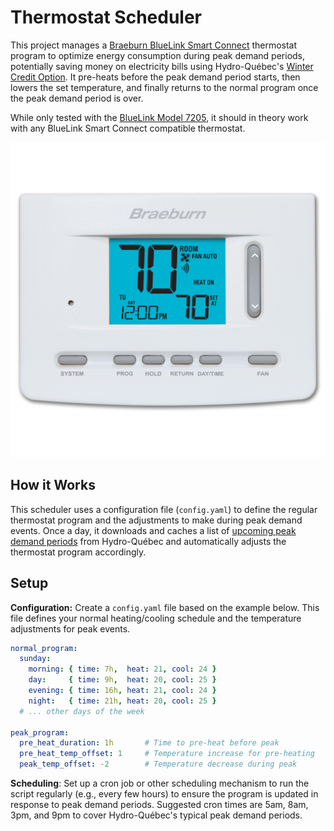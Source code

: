 # Thermostat Scheduler

This project manages a [Braeburn BlueLink Smart Connect](https://bluelinksmartconnect.com/) thermostat program to
optimize energy consumption during peak demand periods, potentially saving money on electricity bills using
Hydro-Québec's
[Winter Credit Option](https://www.hydroquebec.com/residential/customer-space/rates/winter-credit-option.html).
It pre-heats before the peak demand period starts, then lowers the set temperature, and finally returns to the normal
program once the peak demand period is over.

While only tested with the [BlueLink Model 7205](https://www.braeburnonline.com/products/thermostat/7205), it should
in theory work with any BlueLink Smart Connect compatible thermostat.

![Picture of my thermostat](thermostat.png)

## How it Works

This scheduler uses a configuration file (`config.yaml`) to define the regular thermostat program and the adjustments
to make during peak demand events. Once a day, it downloads and caches a list of
[upcoming peak demand periods](https://www.hydroquebec.com/documents-data/open-data/peak-demand-events/) from
Hydro-Québec and automatically adjusts the thermostat program accordingly.

## Setup

**Configuration:** Create a `config.yaml` file based on the example below. This file defines your normal heating/cooling
schedule and the temperature adjustments for peak events.

```yaml
normal_program:
  sunday:
    morning: { time: 7h,  heat: 21, cool: 24 }
    day:     { time: 9h,  heat: 20, cool: 25 }
    evening: { time: 16h, heat: 21, cool: 24 }
    night:   { time: 21h, heat: 20, cool: 25 }
  # ... other days of the week

peak_program:
  pre_heat_duration: 1h       # Time to pre-heat before peak
  pre_heat_temp_offset: 1     # Temperature increase for pre-heating
  peak_temp_offset: -2        # Temperature decrease during peak
```

**Scheduling**: Set up a cron job or other scheduling mechanism to run the script regularly (e.g., every few hours) to
ensure the program is updated in response to peak demand periods. Suggested cron times are 5am, 8am, 3pm, and 9pm to
cover Hydro-Québec's typical peak demand periods.
